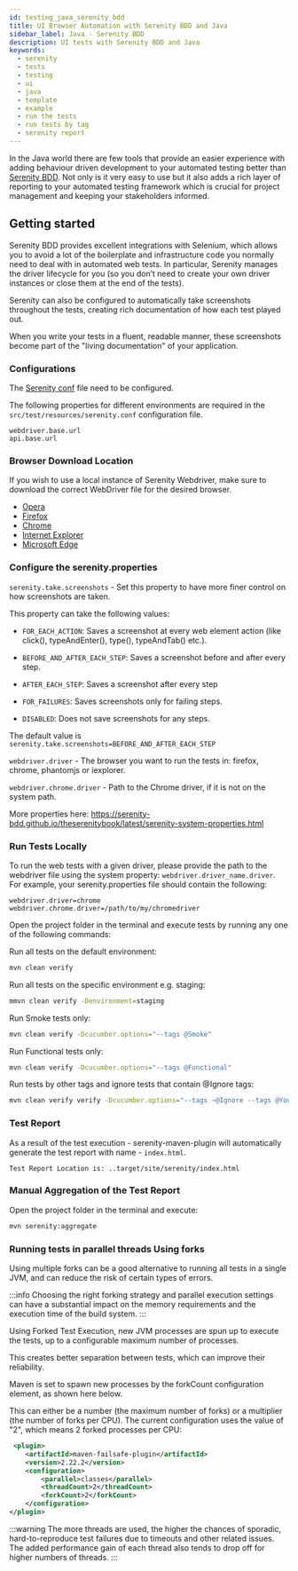 ```yaml
---
id: testing_java_serenity_bdd
title: UI Browser Automation with Serenity BDD and Java
sidebar_label: Java - Serenity BDD
description: UI tests with Serenity BDD and Java
keywords:
  - serenity
  - tests
  - testing
  - ui
  - java
  - template
  - example
  - run the tests
  - run tests by tag
  - serenity report
---
```


In the Java world there are few tools that provide an easier experience with adding behaviour driven development to your automated testing better than [Serenity BDD](http://serenity-bdd.info/#/).  Not only is it very easy to use but it also adds a rich layer of reporting to your automated testing framework which is crucial for project management and keeping your stakeholders informed.


## Getting started

Serenity BDD provides excellent integrations with Selenium, which allows you to avoid a lot of the boilerplate and infrastructure code you normally need to deal with in automated web tests.
In particular, Serenity manages the driver lifecycle for you (so you don’t need to create your own driver instances or close them at the end of the tests).

Serenity can also be configured to automatically take screenshots throughout the tests, creating rich documentation of how each test played out.

When you write your tests in a fluent, readable manner, these screenshots become part of the "living documentation" of your application.

### Configurations

The [Serenity conf](https://github.com/Ensono/stacks-webapp-template/blob/master/packages/scaffolding-cli/templates/test/xxENSONOxx.xxSTACKSxx.E2E.Serenity/src/test/resources/serenity.conf) file need to be configured.

The following properties for different environments are required in the `src/test/resources/serenity.conf` configuration file.

 ```text
webdriver.base.url
api.base.url
```

### Browser Download Location

If you wish to use a local instance of Serenity Webdriver, make sure to download the correct WebDriver file for the desired browser.

* [Opera](https://github.com/operasoftware/operachromiumdriver/releases)
* [Firefox](https://github.com/mozilla/geckodriver/releases)
* [Chrome](http://chromedriver.chromium.org/downloads)
* [Internet Explorer](https://github.com/SeleniumHQ/selenium/wiki/InternetExplorerDriver)
* [Microsoft Edge](https://blogs.windows.com/msedgedev/2015/07/23/bringing-automated-testing-to-microsoft-edge-through-webdriver/)


### Configure the serenity.properties

`serenity.take.screenshots` - Set this property to have more finer control on how screenshots are taken.

This property can take the following values:

* `FOR_EACH_ACTION`: Saves a screenshot at every web element action (like click(), typeAndEnter(), type(), typeAndTab() etc.).

* `BEFORE_AND_AFTER_EACH_STEP`: Saves a screenshot before and after every step.
* `AFTER_EACH_STEP`: Saves a screenshot after every step
* `FOR_FAILURES`: Saves screenshots only for failing steps.
* `DISABLED`: Does not save screenshots for any steps.

The default value is `serenity.take.screenshots=BEFORE_AND_AFTER_EACH_STEP`

`webdriver.driver` - The browser you want to run the tests in: firefox, chrome, phantomjs or iexplorer.

`webdriver.chrome.driver` - Path to the Chrome driver, if it is not on the system path.

More properties here: <https://serenity-bdd.github.io/theserenitybook/latest/serenity-system-properties.html>

### Run Tests Locally

To run the web tests with a given driver, please provide the path to the webdriver file using the system property: `webdriver.driver_name.driver`. For example, your serenity.properties file should contain the following:

```text
webdriver.driver=chrome
webdriver.chrome.driver=/path/to/my/chromedriver
```

Open the project folder in the terminal and execute tests by running any one of the following commands:

Run all tests on the default environment:

```bash
mvn clean verify
```

Run all tests on the specific environment e.g. staging:

```bash
mmvn clean verify -Denvironment=staging
```

Run Smoke tests only:

```bash
mvn clean verify -Dcucumber.options="--tags @Smoke"
```

Run Functional tests only:

```bash
mvn clean verify -Dcucumber.options="--tags @Functional"
```

Run tests by other tags and ignore tests that contain @Ignore tags:

```bash
mvn clean verify verify -Dcucumber.options="--tags ~@Ignore --tags @YourTag"
```

### Test Report

As a result of the test execution - serenity-maven-plugin will automatically generate the test report with name - `index.html`.

```text
Test Report Location is: ..target/site/serenity/index.html
```

### Manual Aggregation of the Test Report

Open the project folder in the terminal and execute:

```bash
mvn serenity:aggregate
```

### Running tests in parallel threads Using forks

Using multiple forks can be a good alternative to running all tests in a single JVM, and can reduce the risk of certain types of errors.

:::info
Choosing the right forking strategy and parallel execution settings can have a substantial impact on the memory requirements and the execution time of the build system.
:::

Using Forked Test Execution, new JVM processes are spun up to execute the tests, up to a configurable maximum number of processes.

This creates better separation between tests, which can improve their reliability.

Maven is set to spawn new processes by the forkCount configuration element, as shown here below.

This can either be a number (the maximum number of forks) or a multiplier (the number of forks per CPU). The current configuration uses the value of "2", which means 2 forked processes per CPU:

```xml
 <plugin>
    <artifactId>maven-failsafe-plugin</artifactId>
    <version>2.22.2</version>
    <configuration>
        <parallel>classes</parallel>
        <threadCount>2</threadCount>
        <forkCount>2</forkCount>
    </configuration>
</plugin>
```

:::warning
The more threads are used, the higher the chances of sporadic, hard-to-reproduce test failures due to timeouts and other related issues. The added performance gain of each thread also tends to drop off for higher numbers of threads.
:::
